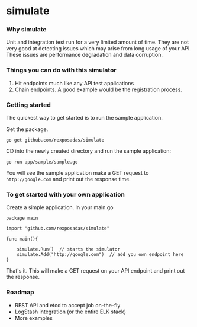 simulate
========

### Why simulate

Unit and integration test run for a very limited amount of time.  They are not very good at detecting issues which may arise from long usage of your API.  These issues are performance degradation and data corruption.


### Things you can do with this simulator

1. Hit endpoints much like any API test applications
1. Chain endpoints. A good example would be the registration process.

### Getting started

The quickest way to get started is to run the sample application.

Get the package.

	go get github.com/rexposadas/simulate 

CD into the newly created directory and run the sample application:

	go run app/sample/sample.go

You will see the sample application make a GET request to `http://google.com` and print out the response time. 

### To get started with your own application

Create a simple application. In your main.go 

	package main

	import "github.com/rexposadas/simulate"

	func main(){

		simulate.Run()  // starts the simulator
		simulate.Add("http://google.com")  // add you own endpoint here
	}

That's it. This will make a GET request on your API endpoint and print out the response. 


### Roadmap

* REST API and etcd to accept job on-the-fly
* LogStash integration (or the entire ELK stack)
* More examples